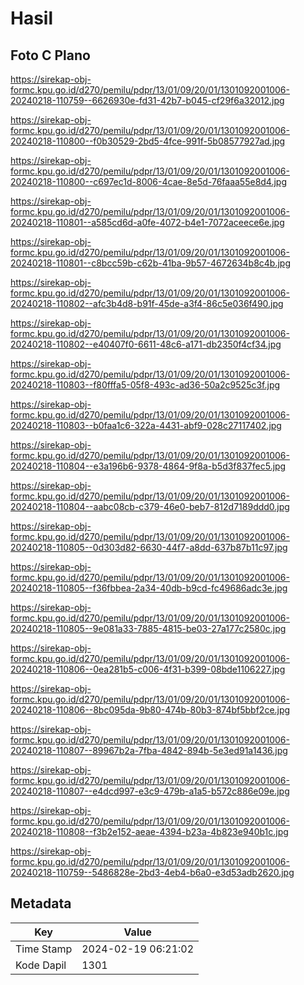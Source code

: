 # Hasil

## Foto C Plano

https://sirekap-obj-formc.kpu.go.id/d270/pemilu/pdpr/13/01/09/20/01/1301092001006-20240218-110759--6626930e-fd31-42b7-b045-cf29f6a32012.jpg

https://sirekap-obj-formc.kpu.go.id/d270/pemilu/pdpr/13/01/09/20/01/1301092001006-20240218-110800--f0b30529-2bd5-4fce-991f-5b08577927ad.jpg

https://sirekap-obj-formc.kpu.go.id/d270/pemilu/pdpr/13/01/09/20/01/1301092001006-20240218-110800--c697ec1d-8006-4cae-8e5d-76faaa55e8d4.jpg

https://sirekap-obj-formc.kpu.go.id/d270/pemilu/pdpr/13/01/09/20/01/1301092001006-20240218-110801--a585cd6d-a0fe-4072-b4e1-7072aceece6e.jpg

https://sirekap-obj-formc.kpu.go.id/d270/pemilu/pdpr/13/01/09/20/01/1301092001006-20240218-110801--c8bcc59b-c62b-41ba-9b57-4672634b8c4b.jpg

https://sirekap-obj-formc.kpu.go.id/d270/pemilu/pdpr/13/01/09/20/01/1301092001006-20240218-110802--afc3b4d8-b91f-45de-a3f4-86c5e036f490.jpg

https://sirekap-obj-formc.kpu.go.id/d270/pemilu/pdpr/13/01/09/20/01/1301092001006-20240218-110802--e40407f0-6611-48c6-a171-db2350f4cf34.jpg

https://sirekap-obj-formc.kpu.go.id/d270/pemilu/pdpr/13/01/09/20/01/1301092001006-20240218-110803--f80fffa5-05f8-493c-ad36-50a2c9525c3f.jpg

https://sirekap-obj-formc.kpu.go.id/d270/pemilu/pdpr/13/01/09/20/01/1301092001006-20240218-110803--b0faa1c6-322a-4431-abf9-028c27117402.jpg

https://sirekap-obj-formc.kpu.go.id/d270/pemilu/pdpr/13/01/09/20/01/1301092001006-20240218-110804--e3a196b6-9378-4864-9f8a-b5d3f837fec5.jpg

https://sirekap-obj-formc.kpu.go.id/d270/pemilu/pdpr/13/01/09/20/01/1301092001006-20240218-110804--aabc08cb-c379-46e0-beb7-812d7189ddd0.jpg

https://sirekap-obj-formc.kpu.go.id/d270/pemilu/pdpr/13/01/09/20/01/1301092001006-20240218-110805--0d303d82-6630-44f7-a8dd-637b87b11c97.jpg

https://sirekap-obj-formc.kpu.go.id/d270/pemilu/pdpr/13/01/09/20/01/1301092001006-20240218-110805--f36fbbea-2a34-40db-b9cd-fc49686adc3e.jpg

https://sirekap-obj-formc.kpu.go.id/d270/pemilu/pdpr/13/01/09/20/01/1301092001006-20240218-110805--9e081a33-7885-4815-be03-27a177c2580c.jpg

https://sirekap-obj-formc.kpu.go.id/d270/pemilu/pdpr/13/01/09/20/01/1301092001006-20240218-110806--0ea281b5-c006-4f31-b399-08bde1106227.jpg

https://sirekap-obj-formc.kpu.go.id/d270/pemilu/pdpr/13/01/09/20/01/1301092001006-20240218-110806--8bc095da-9b80-474b-80b3-874bf5bbf2ce.jpg

https://sirekap-obj-formc.kpu.go.id/d270/pemilu/pdpr/13/01/09/20/01/1301092001006-20240218-110807--89967b2a-7fba-4842-894b-5e3ed91a1436.jpg

https://sirekap-obj-formc.kpu.go.id/d270/pemilu/pdpr/13/01/09/20/01/1301092001006-20240218-110807--e4dcd997-e3c9-479b-a1a5-b572c886e09e.jpg

https://sirekap-obj-formc.kpu.go.id/d270/pemilu/pdpr/13/01/09/20/01/1301092001006-20240218-110808--f3b2e152-aeae-4394-b23a-4b823e940b1c.jpg

https://sirekap-obj-formc.kpu.go.id/d270/pemilu/pdpr/13/01/09/20/01/1301092001006-20240218-110759--5486828e-2bd3-4eb4-b6a0-e3d53adb2620.jpg


## Metadata

| Key        | Value               |
| ---------- | ------------------- |
| Time Stamp | 2024-02-19 06:21:02 |
| Kode Dapil | 1301                |



